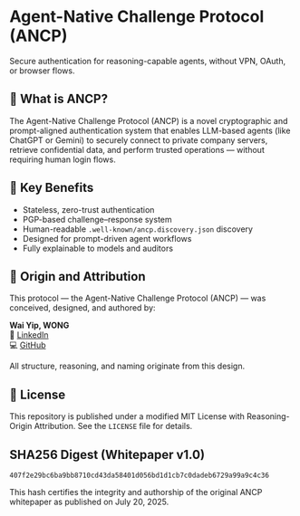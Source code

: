 # Agent-Native Challenge Protocol (ANCP)

Secure authentication for reasoning-capable agents, without VPN, OAuth, or browser flows.

## 🚀 What is ANCP?

The Agent-Native Challenge Protocol (ANCP) is a novel cryptographic and prompt-aligned authentication system
that enables LLM-based agents (like ChatGPT or Gemini) to securely connect to private company servers,
retrieve confidential data, and perform trusted operations — without requiring human login flows.

## 🔐 Key Benefits

- Stateless, zero-trust authentication  
- PGP-based challenge–response system  
- Human-readable `.well-known/ancp.discovery.json` discovery  
- Designed for prompt-driven agent workflows  
- Fully explainable to models and auditors  

## 🧠 Origin and Attribution

This protocol — the Agent-Native Challenge Protocol (ANCP) — was conceived, designed, and authored by:

**Wai Yip, WONG**  
🔗 [LinkedIn](https://www.linkedin.com/in/wai-yip-wong/)  
💻 [GitHub](https://github.com/waiyip000)

All structure, reasoning, and naming originate from this design.

## 📄 License

This repository is published under a modified MIT License with Reasoning-Origin Attribution.
See the `LICENSE` file for details.

## SHA256 Digest (Whitepaper v1.0)

`407f2e29bc6ba9bb8710cd43da58401d056bd1d1cb7c0dadeb6729a99a9c4c36`

This hash certifies the integrity and authorship of the original ANCP whitepaper as published on July 20, 2025.

